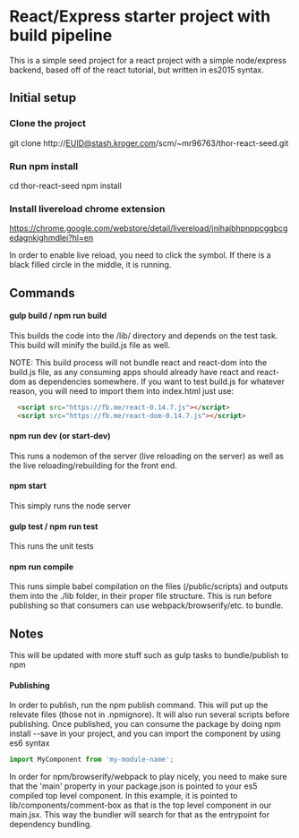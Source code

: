 # React/Express starter project with build pipeline

This is a simple seed project for a react project with a simple node/express backend, based off of the react tutorial, but written in es2015 syntax.





## Initial setup

### Clone the project

git clone http://EUID@stash.kroger.com/scm/~mr96763/thor-react-seed.git




### Run npm install

cd thor-react-seed
npm install




### Install livereload chrome extension

https://chrome.google.com/webstore/detail/livereload/jnihajbhpnppcggbcgedagnkighmdlei?hl=en

In order to enable live reload, you need to click the symbol. If there is a black filled circle in the middle, it is running.




## Commands

#### gulp build / npm run build
This builds the code into the /lib/ directory and depends on the test task. This build will minify the build.js file as well.

NOTE: This build process will not bundle react and react-dom into the build.js file, as any consuming apps should already have react and react-dom as dependencies somewhere. If you want to test build.js for whatever reason, you will need to import them into index.html
just use:
```html
  <script src="https://fb.me/react-0.14.7.js"></script>
  <script src="https://fb.me/react-dom-0.14.7.js"></script>
```


#### npm run dev (or start-dev)
This runs a nodemon of the server (live reloading on the server) as well as the live reloading/rebuilding for the front end.



#### npm start
This simply runs the node server



#### gulp test / npm run test
This runs the unit tests



#### npm run compile
This runs simple babel compilation on the files (/public/scripts) and outputs them into the ./lib folder, in their proper file structure. This is run before publishing so that consumers can use webpack/browserify/etc. to bundle.





## Notes
This will be updated with more stuff such as gulp tasks to bundle/publish to npm



#### Publishing

In order to publish, run the npm publish command. This will put up the relevate files (those not in .npmignore). It will also run several scripts before publishing. Once published, you can consume the package by doing npm install --save in your project, and you can import the component by using es6 syntax

```javascript
import MyComponent from 'my-module-name';
```

In order for npm/browserify/webpack to play nicely, you need to make sure that the 'main' property in your package.json is pointed to your es5 compiled top level component. In this example, it is pointed to lib/components/comment-box as that is the top level component in our main.jsx. This way the bundler will search for that as the entrypoint for dependency bundling.
